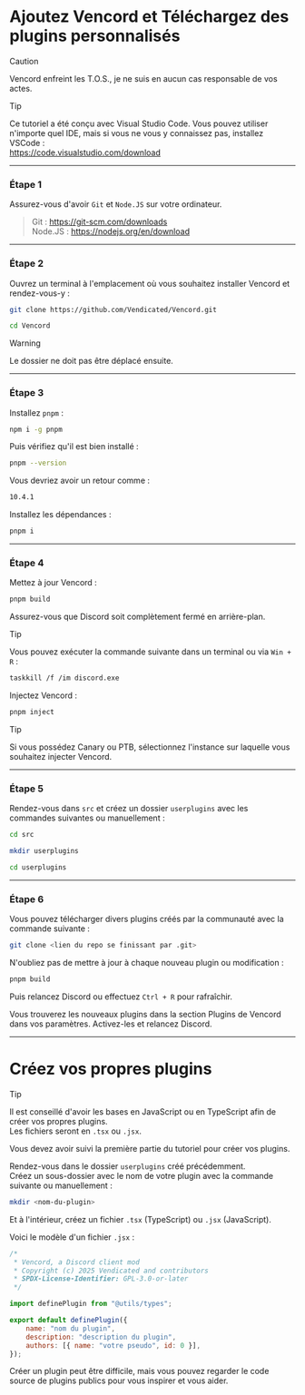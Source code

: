 # Ajoutez Vencord et Téléchargez des plugins personnalisés

> [!CAUTION]  
> Vencord enfreint les T.O.S., je ne suis en aucun cas responsable de vos actes.

> [!TIP]  
> Ce tutoriel a été conçu avec Visual Studio Code. Vous pouvez utiliser n'importe quel IDE, mais si vous ne vous y connaissez pas, installez VSCode :  
> https://code.visualstudio.com/download

---

### Étape 1

Assurez-vous d'avoir `Git` et `Node.JS` sur votre ordinateur.  

> Git : https://git-scm.com/downloads  
> Node.JS : https://nodejs.org/en/download

---

### Étape 2

Ouvrez un terminal à l'emplacement où vous souhaitez installer Vencord et rendez-vous-y :

```bash
git clone https://github.com/Vendicated/Vencord.git
```

```bash
cd Vencord
```

> [!WARNING]  
> Le dossier ne doit pas être déplacé ensuite.

---

### Étape 3

Installez `pnpm` :

```bash
npm i -g pnpm
```

Puis vérifiez qu'il est bien installé :

```bash
pnpm --version
```

Vous devriez avoir un retour comme :

```bash
10.4.1
```

Installez les dépendances :

```bash
pnpm i
```

---

### Étape 4

Mettez à jour Vencord :

```bash
pnpm build
```

Assurez-vous que Discord soit complètement fermé en arrière-plan.

> [!TIP]  
> Vous pouvez exécuter la commande suivante dans un terminal ou via `Win + R` :
> ```bash
> taskkill /f /im discord.exe
> ```

Injectez Vencord :

```bash
pnpm inject
```

> [!TIP]  
> Si vous possédez Canary ou PTB, sélectionnez l'instance sur laquelle vous souhaitez injecter Vencord.

---

### Étape 5

Rendez-vous dans `src` et créez un dossier `userplugins` avec les commandes suivantes ou manuellement :

```bash
cd src
```

```bash
mkdir userplugins
```

```bash
cd userplugins
```

---

### Étape 6

Vous pouvez télécharger divers plugins créés par la communauté avec la commande suivante :

```bash
git clone <lien du repo se finissant par .git>
```

N'oubliez pas de mettre à jour à chaque nouveau plugin ou modification :

```bash
pnpm build
```

Puis relancez Discord ou effectuez `Ctrl + R` pour rafraîchir.

Vous trouverez les nouveaux plugins dans la section Plugins de Vencord dans vos paramètres. Activez-les et relancez Discord.

---

# Créez vos propres plugins

> [!TIP]  
> Il est conseillé d'avoir les bases en JavaScript ou en TypeScript afin de créer vos propres plugins.  
> Les fichiers seront en `.tsx` ou `.jsx`.

Vous devez avoir suivi la première partie du tutoriel pour créer vos plugins.

Rendez-vous dans le dossier `userplugins` créé précédemment.  
Créez un sous-dossier avec le nom de votre plugin avec la commande suivante ou manuellement :

```bash
mkdir <nom-du-plugin>
```

Et à l'intérieur, créez un fichier `.tsx` (TypeScript) ou `.jsx` (JavaScript).

Voici le modèle d'un fichier `.jsx` :

```jsx
/*
 * Vencord, a Discord client mod
 * Copyright (c) 2025 Vendicated and contributors
 * SPDX-License-Identifier: GPL-3.0-or-later
 */

import definePlugin from "@utils/types";

export default definePlugin({
    name: "nom du plugin",
    description: "description du plugin",
    authors: [{ name: "votre pseudo", id: 0 }],
});
```

Créer un plugin peut être difficile, mais vous pouvez regarder le code source de plugins publics pour vous inspirer et vous aider.
